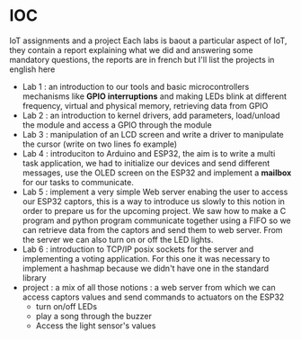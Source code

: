 # IOC
IoT assignments and a project
Each labs is baout a particular aspect of IoT, they contain a report explaining what we did and answering some mandatory questions, the reports are in french but I'll list the projects in english here
- Lab 1 : an introduction to our tools and basic microcontrollers mechanisms like **GPIO interruptions** and making LEDs blink at different frequency, virtual and physical memory, retrieving data from GPIO
- Lab 2 : an introduction to kernel drivers, add parameters, load/unload the module and access a GPIO through the module
- Lab 3 : manipulation of an LCD screen and write a driver to manipulate the cursor (write on two lines fo example)
- Lab 4 : introduciton to Arduino and ESP32, the aim is to write a multi task application, we had to initialize our devices and send different messages, use the OLED screen on the ESP32 and implement a **mailbox** for our tasks to communicate.
- Lab 5 : implement a very simple Web server enabing the user to access our ESP32 captors, this is a way to introduce us slowly to this notion in order to prepare us for the upcoming project. We saw how to make a C program and python program communicate together using a FIFO so we can retrieve data from the captors and send them to web server. From the server we can also turn on or off the LED lights.
- Lab 6 : introduction to TCP/IP posix sockets for the server and implementing a voting application. For this one it was necessary to implement a hashmap because we didn't have one in the standard library
- project : a mix of all those notions : a web server from which we can access captors values and send commands to actuators on the ESP32
  - turn on/off LEDs
  - play a song through the buzzer
  - Access the light sensor's values   
